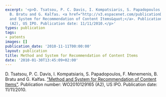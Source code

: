 ```yaml
---
excerpt: '<p>D. Tsatsou, P. C. Davis, I. Kompatsiaris, S. Papadopoulos, F. Menemenis,
  B. Bratu and G. Kalfas. <a href="http://v3.espacenet.com/publicationDetails/biblio?adjacent=true&amp;locale=en_GB&amp;FT=D&amp;date=20101111&amp;CC=WO&amp;NR=2010129165A2&amp;KC=A2">&quot;Method
  and System for Recommendation of Content Items&quot;</a>. Publication number:&nbsp;WO2010129165
  (A2), US IPO. Publication date: 11/11/2010.</p>'
types: publication
tags:
- patents
images: []
publication_date: '2010-11-11T00:00:00'
layout: publication
title: Method and System for Recommendation of Content Items
date: '2010-01-30T13:45:09+02:00'
---
```

<p>D. Tsatsou, P. C. Davis, I. Kompatsiaris, S. Papadopoulos, F. Menemenis, B. Bratu and G. Kalfas. <a href="http://v3.espacenet.com/publicationDetails/biblio?adjacent=true&amp;locale=en_GB&amp;FT=D&amp;date=20101111&amp;CC=WO&amp;NR=2010129165A2&amp;KC=A2">&quot;Method and System for Recommendation of Content Items&quot;</a>. Publication number:&nbsp;WO2010129165 (A2), US IPO. Publication date: 11/11/2010.</p>
